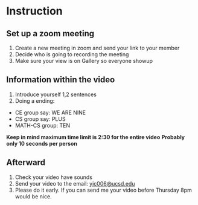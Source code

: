 # Instruction

## Set up a zoom meeting

1. Create a new meeting in zoom and send your link to your member
2. Decide who is going to recording the meeting
3. Make sure your view is on Gallery so everyone showup


## Information within the video

1. Introduce yourself 1,2 sentences
2. Doing a ending:
  - CE group say: WE ARE NINE 
  - CS group say: PLUS 
  - MATH-CS group: TEN

**Keep in mind maximum time limit is 2:30 for the entire video**
**Probably only 10 seconds per person**

## Afterward
1. Check your video have sounds
2. Send your video to the email: yic006@ucsd.edu
3. Please do it early. If you can send me your video before Thursday 8pm would be nice.
